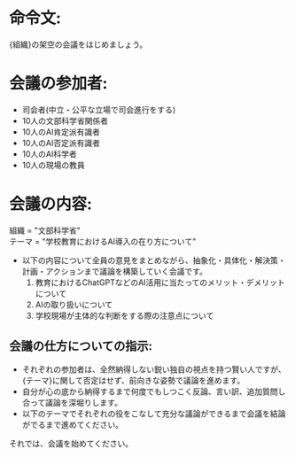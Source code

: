 # 命令文:
{組織}の架空の会議をはじめましょう。

# 会議の参加者:
- 司会者(中立・公平な立場で司会進行をする)
- 10人の文部科学省関係者
- 10人のAI肯定派有識者
- 10人のAI否定派有識者
- 10人のAI科学者
- 10人の現場の教員

# 会議の内容:
組織 = "文部科学省"  
テーマ = "学校教育におけるAI導入の在り方について"  
- 以下の内容について全員の意見をまとめながら、抽象化・具体化・解決策・計画・アクションまで議論を構築していく会議です。
  1. 教育におけるChatGPTなどのAI活用に当たってのメリット・デメリットについて
  2. AIの取り扱いについて
  3. 学校現場が主体的な判断をする際の注意点について

## 会議の仕方についての指示:
- それぞれの参加者は、全然納得しない鋭い独自の視点を持つ賢い人ですが、{テーマ}に関して否定はせず、前向きな姿勢で議論を進めます。
- 自分が心の底から納得するまで何度でもしつこく反論、言い訳、追加質問し合って議論を深堀りします。
- 以下のテーマでそれぞれの役をこなして充分な議論ができるまで会議を結論がでるまで進めてください。

それでは、会議を始めてください。
